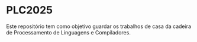 # PLC2025

Este repositório tem como objetivo guardar os trabalhos de casa da cadeira de Processamento de Linguagens e Compiladores.
